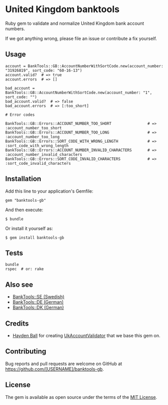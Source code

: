 # United Kingdom banktools

Ruby gem to validate and normalize United Kingdom bank account numbers.

If we got anything wrong, please file an issue or contribute a fix yourself.

## Usage

    account = BankTools::GB::AccountNumberWithSortCode.new(account_number: "31926819", sort_code: "60-16-13")
    account.valid?  # => true
    account.errors  # => []

    bad_account = BankTools::GB::AccountNumberWithSortCode.new(account_number: "1", sort_code: "")
    bad_account.valid?  # => false
    bad_account.errors  # => [:too_short]

    # Error codes

    BankTools::GB::Errors::ACCOUNT_NUMBER_TOO_SHORT                # => :account_number_too_short
    BankTools::GB::Errors::ACCOUNT_NUMBER_TOO_LONG                 # => :account_number_too_long
    BankTools::GB::Errors::SORT_CODE_WITH_WRONG_LENGTH             # => :sort_code_with_wrong_length
    BankTools::GB::Errors::ACCOUNT_NUMBER_INVALID_CHARACTERS       # => :account_number_invalid_characters
    BankTools::GB::Errors::SORT_CODE_INVALID_CHARACTERS            # => :sort_code_invalid_characters

## Installation

Add this line to your application's Gemfile:

    gem "banktools-gb"

And then execute:

    $ bundle

Or install it yourself as:

    $ gem install banktools-gb

## Tests

    bundle
    rspec  # or: rake

## Also see

* [BankTools::SE (Swedish)](https://github.com/barsoom/banktools-se)
* [BankTools::DE (German)](https://github.com/barsoom/banktools-de)
* [BankTools::DK (German)](https://github.com/barsoom/banktools-dk)

## Credits

* [Hayden Ball](https://github.com/ball-hayden) for creating [UkAccountValidator](https://github.com/ball-hayden/uk_account_validator) that we base this gem on.

## Contributing

Bug reports and pull requests are welcome on GitHub at https://github.com/[USERNAME]/banktools-gb.

## License

The gem is available as open source under the terms of the [MIT License](http://opensource.org/licenses/MIT).
